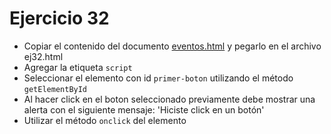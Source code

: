 # Ejercicio 32

* Copiar el contenido del documento [eventos.html](ejemplos/eventos.html) y pegarlo en el archivo ej32.html
* Agregar la etiqueta `script`
* Seleccionar el elemento con id `primer-boton` utilizando el método `getElementById`
* Al hacer click en el boton seleccionado previamente debe mostrar una alerta con el siguiente mensaje: 'Hiciste click en un botón'
* Utilizar el método `onclick` del elemento